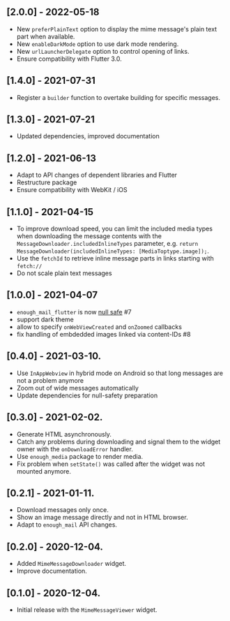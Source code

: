 ## [2.0.0] - 2022-05-18
- New `preferPlainText` option to display the mime message's plain text part when available.
- New `enableDarkMode` option to use dark mode rendering.
- New `urlLauncherDelegate` option to control opening of links.  
- Ensure compatibility with Flutter 3.0.


## [1.4.0] - 2021-07-31
- Register a `builder` function to overtake building for specific messages.

## [1.3.0] - 2021-07-21
- Updated dependencies, improved documentation

## [1.2.0] - 2021-06-13
- Adapt to API changes of dependent libraries and Flutter
- Restructure package
- Ensure compatibility with WebKit / iOS

## [1.1.0] - 2021-04-15
- To improve download speed, you can limit the included media types when downloading the message contents with the `MessageDownloader.includedInlineTypes` parameter, e.g. `return MessageDownloader(includedInlineTypes: [MediaToptype.image]);`.
- Use the `fetchId` to retrieve inline message parts in links starting with `fetch://`
- Do not scale plain text messages

## [1.0.0] - 2021-04-07
- `enough_mail_flutter` is now [null safe](https://dart.dev/null-safety/tour) #7
- support dark theme
- allow to specify `onWebViewCreated` and `onZoomed` callbacks
- fix handling of embdedded images linked via content-IDs #8

## [0.4.0] - 2021-03-10.
* Use `InAppWebview` in hybrid mode on Android so that long messages are not a problem anymore
* Zoom out of wide messages automatically
* Update dependencies for null-safety preparation

## [0.3.0] - 2021-02-02.
* Generate HTML asynchronously.
* Catch any problems during downloading and signal them to the widget owner with the `onDownloadError` handler.
* Use `enough_media` package to render media.
* Fix problem when `setState()` was called after the widget was not mounted anymore.

## [0.2.1] - 2021-01-11.
* Download messages only once.
* Show an image message directly and not in HTML browser.
* Adapt to `enough_mail` API changes.

## [0.2.0] - 2020-12-04.
* Added `MimeMessageDownloader` widget.
* Improve documentation.

## [0.1.0] - 2020-12-04.

* Initial release with the `MimeMessageViewer` widget.
